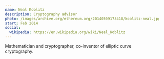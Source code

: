 ```yaml
---
name: Neal Koblitz
description: Cryptography advisor
photo: /images/archive.org/ethereum.org/20140509173418/koblitz-neal.jpg
start: Feb 2014
social:
  wikipedia: https://en.wikipedia.org/wiki/Neal_Koblitz
---
```


Mathematician and cryptographer, co-inventor of elliptic curve cryptography.